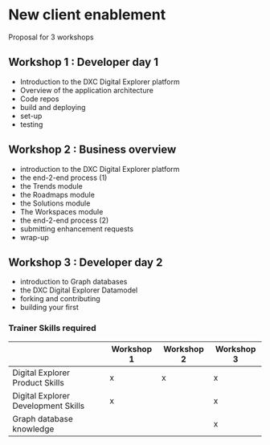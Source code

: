 # New client enablement

Proposal for 3 workshops

## Workshop 1 : Developer day 1 
- Introduction to the DXC Digital Explorer platform
- Overview of the application architecture
- Code repos
- build and deploying
- set-up
- testing


## Workshop 2 : Business overview
- introduction to the DXC Digital Explorer platform
- the end-2-end process (1)
- the Trends module
- the Roadmaps module
- the Solutions module
- The Workspaces module
- the end-2-end process (2)
- submitting enhancement requests
- wrap-up


## Workshop 3 : Developer day 2
- introduction to Graph databases
- the DXC Digital Explorer Datamodel
- forking and contributing
- building your first 


### Trainer Skills required

| |Workshop 1|Workshop 2|Workshop 3
|---|---|---|---|
|Digital Explorer Product Skills| x | x | x|
|Digital Explorer Development Skills | x | | x|
|Graph database knowledge | | |x